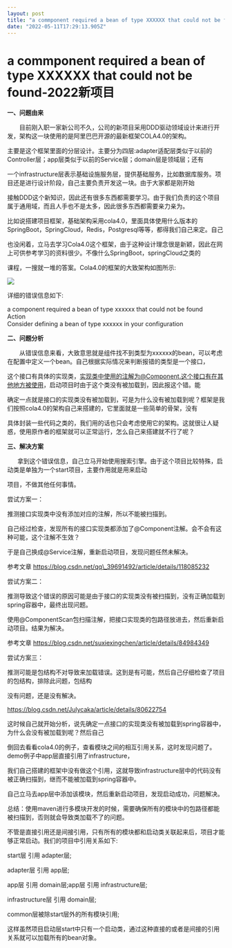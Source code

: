 ```yaml
---
layout: post
title: "a commponent required a bean of type XXXXXX that could not be found-2022新项目"
date: "2022-05-11T17:29:13.905Z"
---
```

a commponent required a bean of type XXXXXX that could not be found-2022新项目
===========================================================================

**一、问题由来**

　　目前刚入职一家新公司不久，公司的新项目采用DDD驱动领域设计来进行开发，架构这一块使用的是阿里巴巴开源的最新框架COLA4.0的架构。

主要是这个框架里面的分层设计。主要分为四层:adapter适配层类似于以前的Controller层；app层类似于以前的Service层；domain层是领域层；还有

一个infrastructure层表示基础设施服务层，提供基础服务，比如数据库服务。项目还是进行设计阶段，自己主要负责开发这一块。由于大家都是刚开始

接触DDD这个新知识，因此还有很多东西都需要学习。由于我们负责的这个项目属于通用域，而且人手也不是太多，因此很多东西都需要亲力亲为。

比如说搭建项目框架，基础架构采用cola4.0，里面具体使用什么版本的SpringBoot，SpringCloud，Redis，Postgresql等等，都得我们自己来定。自己

也没闲着，立马去学习Cola4.0这个框架，由于这种设计理念很是新颖，因此在网上可供参考学习的资料很少。不像什么SpringBoot，springCloud之类的

课程，一搜就一堆的答案。Cola4.0的框架的大致架构如图所示:

![](https://img2022.cnblogs.com/blog/2127275/202205/2127275-20220511181446990-1936775262.png)

详细的错误信息如下:

a component required a bean of type xxxxxx that could not be found  
Action  
Consider defining a bean of type xxxxxx in your configuration

  
**二、问题分析**

　　从错误信息来看，大致意思就是组件找不到类型为xxxxxx的bean，可以考虑在配置中定义一个bean。自己根据实际情况来判断报错的类型是一个接口，

这个接口有具体的实现类，实现类中使用的注解为@Component.这个接口有在其他地方被使用，启动项目时由于这个类没有被加载到，因此报这个错。能

确定一点就是接口的实现类没有被加载到，可是为什么没有被加载到呢？框架是我们按照cola4.0的架构自己来搭建的，它里面就是一些简单的骨架，没有

具体封装一些代码之类的，我们用的话也只会考虑使用它的架构。这就很让人疑惑，使用原作者的框架就可以正常运行，怎么自己来搭建就不行了呢？

  
**三、解决方案**

      拿到这个错误信息，自己立马开始使用搜索引擎。由于这个项目比较特殊，启动类是单独为一个start项目，主要作用就是用来启动

项目，不做其他任何事情。

尝试方案一：

推测接口实现类中没有添加对应的注解，所以不能被扫描到。

自己经过检查，发现所有的接口实现类都添加了@Component注解。会不会有这种可能，这个注解不生效？

于是自己换成@Service注解，重新启动项目，发现问题任然未解决。

参考文章 https://blog.csdn.net/qq\_39691492/article/details/118085232

尝试方案二：

推测导致这个错误的原因可能是由于接口的实现类没有被扫描到，没有正确加载到spring容器中，最终出现问题。

使用@ComponentScan包扫描注解，把接口实现类的包路径放进去，然后重新启动项目。结果为解决。

参考文章 https://blog.csdn.net/suxiexingchen/article/details/84984349

尝试方案三：

推测可能是包结构不对导致来加载错误。这到是有可能，然后自己仔细检查了项目的包结构，排除此问题，包结构

没有问题，还是没有解决。

https://blog.csdn.net/Julycaka/article/details/80622754

这时候自己就开始分析，说先确定一点接口的实现类没有被加载到spring容器中，为什么会没有被加载到呢？然后自己

倒回去看看cola4.0的例子，查看模块之间的相互引用关系，这时发现问题了。demo例子中app层直接引用了infrastructure，

我们自己搭建的框架中没有做这个引用，这就导致infrastructure层中的代码没有被正确扫描到，继而不能被加载到spring容器中。

自己立马去app层中添加该模块，然后重新启动项目，发现启动成功，问题解决。

总结：使用maven进行多模块开发的时候，需要确保所有的模块中的包路径都能被扫描到，否则就会导致类加载不了的问题。

不管是直接引用还是间接引用，只有所有的模块都和启动类关联起来后，项目才能够正常启动。我们的项目中引用关系如下:

start层 引用 adapter层;

adapter层 引用 app层; 

app层 引用 domain层;app层 引用 infrastructure层;

infrastructure层 引用 domain层; 

common层被除start层外的所有模块引用;

这样虽然项目启动层start中只有一个启动类，通过这种直接的或者是间接的引用关系就可以加载所有的bean对象。